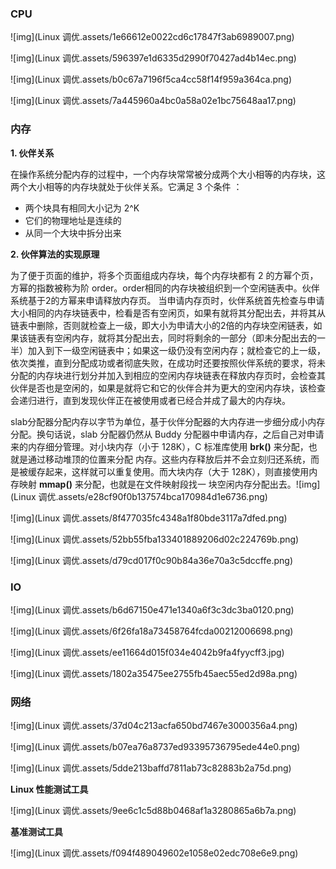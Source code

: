 ### CPU

![img](Linux 调优.assets/1e66612e0022cd6c17847f3ab6989007.png)

![img](Linux 调优.assets/596397e1d6335d2990f70427ad4b14ec.png)

![img](Linux 调优.assets/b0c67a7196f5ca4cc58f14f959a364ca.png)

![img](Linux 调优.assets/7a445960a4bc0a58a02e1bc75648aa17.png)

### 内存

**1. 伙伴关系**

在操作系统分配内存的过程中，一个内存块常常被分成两个大小相等的内存块，这两个大小相等的内存块就处于伙伴关系。它满足 3 个条件 ：

-   两个块具有相同大小记为 2^K
-   它们的物理地址是连续的
-   从同一个大块中拆分出来

**2. 伙伴算法的实现原理**

为了便于页面的维护，将多个页面组成内存块，每个内存块都有 2 的方幂个页，方幂的指数被称为阶 order。order相同的内存块被组织到一个空闲链表中。伙伴系统基于2的方幂来申请释放内存页。
当申请内存页时，伙伴系统首先检查与申请大小相同的内存块链表中，检看是否有空闲页，如果有就将其分配出去，并将其从链表中删除，否则就检查上一级，即大小为申请大小的2倍的内存块空闲链表，如果该链表有空闲内存，就将其分配出去，同时将剩余的一部分（即未分配出去的一半）加入到下一级空闲链表中；如果这一级仍没有空闲内存；就检查它的上一级，依次类推，直到分配成功或者彻底失败，在成功时还要按照伙伴系统的要求，将未分配的内存块进行划分并加入到相应的空闲内存块链表在释放内存页时，会检查其伙伴是否也是空闲的，如果是就将它和它的伙伴合并为更大的空闲内存块，该检查会递归进行，直到发现伙伴正在被使用或者已经合并成了最大的内存块。

slab分配器分配内存以字节为单位，基于伙伴分配器的大内存进一步细分成小内存分配。换句话说，slab 分配器仍然从 Buddy 分配器中申请内存，之后自己对申请来的内存细分管理。对小块内存（小于 128K），C 标准库使用 **brk()** 来分配，也就是通过移动堆顶的位置来分配 内存。这些内存释放后并不会立刻归还系统，而是被缓存起来，这样就可以重复使用。而大块内存（大于 128K），则直接使用内存映射 **mmap()** 来分配，也就是在文件映射段找一 块空闲内存分配出去。![img](Linux 调优.assets/e28cf90f0b137574bca170984d1e6736.png)

![img](Linux 调优.assets/8f477035fc4348a1f80bde3117a7dfed.png)

![img](Linux 调优.assets/52bb55fba133401889206d02c224769b.png)

![img](Linux 调优.assets/d79cd017f0c90b84a36e70a3c5dccffe.png)

### IO

![img](Linux 调优.assets/b6d67150e471e1340a6f3c3dc3ba0120.png)

![img](Linux 调优.assets/6f26fa18a73458764fcda00212006698.png)

![img](Linux 调优.assets/ee11664d015f034e4042b9fa4fyycff3.jpg)

![img](Linux 调优.assets/1802a35475ee2755fb45aec55ed2d98a.png)

### 网络

![img](Linux 调优.assets/37d04c213acfa650bd7467e3000356a4.png)

![img](Linux 调优.assets/b07ea76a8737ed93395736795ede44e0.png)

![img](Linux 调优.assets/5dde213baffd7811ab73c82883b2a75d.png)

**Linux 性能测试工具**

![img](Linux 调优.assets/9ee6c1c5d88b0468af1a3280865a6b7a.png)

**基准测试工具**

![img](Linux 调优.assets/f094f489049602e1058e02edc708e6e9.png)

